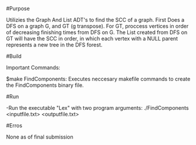 #Purpose

Utilizies the Graph And List ADT's to find the SCC of a graph. First Does a DFS on a graph G,
and GT (g transpose). For GT, proccess vertices in order of decreasing finishing times from DFS on G.
The List created from DFS on GT will have the SCC in order, in which each vertex with a NULL parent
represents a new tree in the DFS forest.


#Build

Important Commands:

$make FindComponents:
	Executes neccesary makefile commands to create the FindComponents binary file.

#Run

-Run the executable "Lex" with two program arguments:
	./FindComponents <inputfile.txt> <outputfile.txt>

#Erros

None as of final submission
 		

